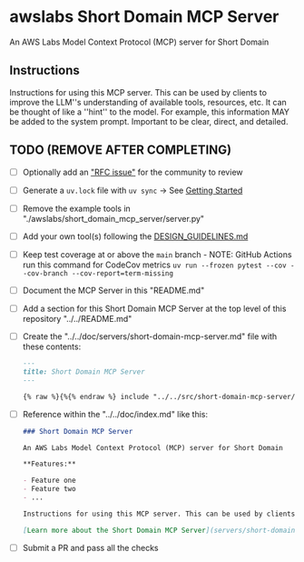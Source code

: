 # awslabs Short Domain MCP Server

An AWS Labs Model Context Protocol (MCP) server for Short Domain

## Instructions

Instructions for using this MCP server. This can be used by clients to improve the LLM''s understanding of available tools, resources, etc. It can be thought of like a ''hint'' to the model. For example, this information MAY be added to the system prompt. Important to be clear, direct, and detailed.

## TODO (REMOVE AFTER COMPLETING)

* [ ] Optionally add an ["RFC issue"](https://github.com/awslabs/mcp/issues) for the community to review
* [ ] Generate a `uv.lock` file with `uv sync` -> See [Getting Started](https://docs.astral.sh/uv/getting-started/)
* [ ] Remove the example tools in "./awslabs/short_domain_mcp_server/server.py"
* [ ] Add your own tool(s) following the [DESIGN_GUIDELINES.md](https://github.com/awslabs/mcp/blob/main/DESIGN_GUIDELINES.md)
* [ ] Keep test coverage at or above the `main` branch - NOTE: GitHub Actions run this command for CodeCov metrics `uv run --frozen pytest --cov --cov-branch --cov-report=term-missing`
* [ ] Document the MCP Server in this "README.md"
* [ ] Add a section for this Short Domain MCP Server at the top level of this repository "../../README.md"
* [ ] Create the "../../doc/servers/short-domain-mcp-server.md" file with these contents:

    ```markdown
    ---
    title: Short Domain MCP Server
    ---

    {% raw %}{%{% endraw %} include "../../src/short-domain-mcp-server/README.md" {% raw %}%}{% endraw %}
    ```
  
* [ ] Reference within the "../../doc/index.md" like this:

    ```markdown
    ### Short Domain MCP Server
    
    An AWS Labs Model Context Protocol (MCP) server for Short Domain
    
    **Features:**
    
    - Feature one
    - Feature two
    - ...

    Instructions for using this MCP server. This can be used by clients to improve the LLM''s understanding of available tools, resources, etc. It can be thought of like a ''hint'' to the model. For example, this information MAY be added to the system prompt. Important to be clear, direct, and detailed.
    
    [Learn more about the Short Domain MCP Server](servers/short-domain-mcp-server.md)
    ```

* [ ] Submit a PR and pass all the checks
